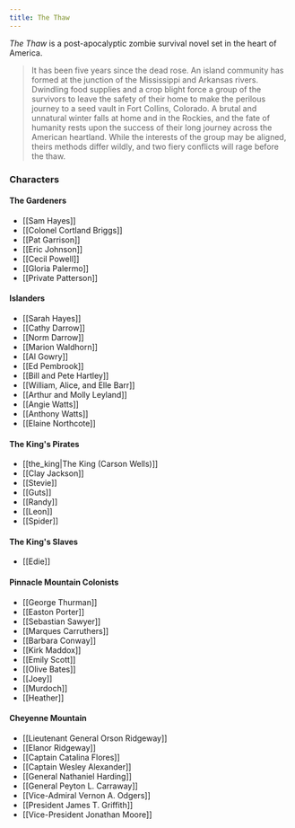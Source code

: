 ```yaml
---
title: The Thaw
---
```


_The Thaw_ is a post-apocalyptic zombie survival novel set in the heart of America.

> It has been five years since the dead rose. An island community has formed at the junction of the Mississippi and Arkansas rivers. Dwindling food supplies and a crop blight force a group of the survivors to leave the safety of their home to make the perilous journey to a seed vault in Fort Collins, Colorado. A brutal and unnatural winter falls at home and in the Rockies, and the fate of humanity rests upon the success of their long journey across the American heartland. While the interests of the group may be aligned, theirs methods differ wildly, and two fiery conflicts will rage before the thaw.

### Characters

#### The Gardeners

* [[Sam Hayes]]
* [[Colonel Cortland Briggs]]
* [[Pat Garrison]]
* [[Eric Johnson]]
* [[Cecil Powell]]
* [[Gloria Palermo]]
* [[Private Patterson]]

#### Islanders

* [[Sarah Hayes]]
* [[Cathy Darrow]]
* [[Norm Darrow]]
* [[Marion Waldhorn]]
* [[Al Gowry]]
* [[Ed Pembrook]]
* [[Bill and Pete Hartley]]
* [[William, Alice, and Elle Barr]]
* [[Arthur and Molly Leyland]]
* [[Angie Watts]]
* [[Anthony Watts]]
* [[Elaine Northcote]]

#### The King's Pirates

* [[the_king|The King (Carson Wells)]]
* [[Clay Jackson]]
* [[Stevie]]
* [[Guts]]
* [[Randy]]
* [[Leon]]
* [[Spider]]

#### The King's Slaves

* [[Edie]]

#### Pinnacle Mountain Colonists

* [[George Thurman]]
* [[Easton Porter]]
* [[Sebastian Sawyer]]
* [[Marques Carruthers]]
* [[Barbara Conway]]
* [[Kirk Maddox]]
* [[Emily Scott]]
* [[Olive Bates]]
* [[Joey]]
* [[Murdoch]]
* [[Heather]]

#### Cheyenne Mountain

* [[Lieutenant General Orson Ridgeway]]
* [[Elanor Ridgeway]]
* [[Captain Catalina Flores]]
* [[Captain Wesley Alexander]]
* [[General Nathaniel Harding]]
* [[General Peyton L. Carraway]]
* [[Vice-Admiral Vernon A. Odgers]]
* [[President James T. Griffith]]
* [[Vice-President Jonathan Moore]]
